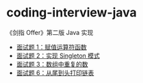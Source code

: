 # coding-interview-java

《剑指 Offer》第二版 Java 实现

* [面试题 1：赋值运算符函数](https://github.com/andavid/coding-interview-java/tree/master/src/_01)
* [面试题 2：实现 Singleton 模式](https://github.com/andavid/coding-interview-java/tree/master/src/_02)
* [面试题 3：数组中重复的数](https://github.com/andavid/coding-interview-java/tree/master/src/_03)
* [面试题 6：从尾到头打印链表](https://github.com/andavid/coding-interview-java/tree/master/src/_06)
